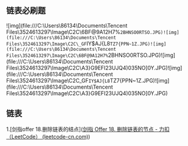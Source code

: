 ##  链表必刷题

![img](file:///C:\Users\86134\Documents\Tencent Files\3524613297\Image\C2C\6BF@9A12H7%`2BHNSO0RTSO.JPG)![img](file:///C:\Users\86134\Documents\Tencent Files\3524613297\Image\C2C\_GF`IY$AJ{L8`TZ7{PPN~1Z.JPG)![img](file:///C:\Users\86134\Documents\Tencent Files\3524613297\Image\C2C\6BF@9A12H7%`2BHNSO0RTSO.JPG)![img](file:///C:\Users\86134\Documents\Tencent Files\3524613297\Image\C2C\A3}G9EFI23UJQ4)035NO]0Y.JPG)![img](file:///C:\Users\86134\Documents\Tencent Files\3524613297\Image\C2C\_GF`IY$AJ{L8`TZ7{PPN~1Z.JPG)![img](file:///C:\Users\86134\Documents\Tencent Files\3524613297\Image\C2C\A3}G9EFI23UJQ4)035NO]0Y.JPG)





##  链表

1.[剑指offer 18.删除链表的结点]([剑指 Offer 18. 删除链表的节点 - 力扣（LeetCode） (leetcode-cn.com)](https://leetcode-cn.com/problems/shan-chu-lian-biao-de-jie-dian-lcof/))